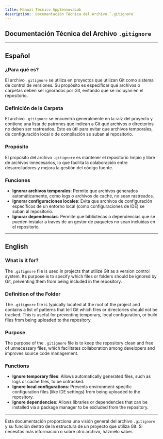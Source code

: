 ```yaml
---
title: Manual Técnico AppSennovaLab
description:  Documentación Técnica del Archivo `.gitignore`
---
```


## Documentación Técnica del Archivo `.gitignore`

---
## Español

### ¿Para qué es?
El archivo `.gitignore` se utiliza en proyectos que utilizan Git como sistema de control de versiones. Su propósito es especificar qué archivos o carpetas deben ser ignorados por Git, evitando que se incluyan en el repositorio.

### Definición de la Carpeta
El archivo `.gitignore` se encuentra generalmente en la raíz del proyecto y contiene una lista de patrones que indican a Git qué archivos o directorios no deben ser rastreados. Esto es útil para evitar que archivos temporales, de configuración local o de compilación se suban al repositorio.

### Propósito
El propósito del archivo `.gitignore` es mantener el repositorio limpio y libre de archivos innecesarios, lo que facilita la colaboración entre desarrolladores y mejora la gestión del código fuente.

### Funciones
- **Ignorar archivos temporales**: Permite que archivos generados automáticamente, como logs o archivos de caché, no sean rastreados.
- **Ignorar configuraciones locales**: Evita que archivos de configuración específicos de un entorno local (como configuraciones de IDE) se suban al repositorio.
- **Ignorar dependencias**: Permite que bibliotecas o dependencias que se pueden instalar a través de un gestor de paquetes no sean incluidas en el repositorio.

---

## English

### What is it for?
The `.gitignore` file is used in projects that utilize Git as a version control system. Its purpose is to specify which files or folders should be ignored by Git, preventing them from being included in the repository.

### Definition of the Folder
The `.gitignore` file is typically located at the root of the project and contains a list of patterns that tell Git which files or directories should not be tracked. This is useful for preventing temporary, local configuration, or build files from being uploaded to the repository.

### Purpose
The purpose of the `.gitignore` file is to keep the repository clean and free of unnecessary files, which facilitates collaboration among developers and improves source code management.

### Functions
- **Ignore temporary files**: Allows automatically generated files, such as logs or cache files, to be untracked.
- **Ignore local configurations**: Prevents environment-specific configuration files (like IDE settings) from being uploaded to the repository.
- **Ignore dependencies**: Allows libraries or dependencies that can be installed via a package manager to be excluded from the repository.

---

Esta documentación proporciona una visión general del archivo `.gitignore` y su función dentro de la estructura de un proyecto que utiliza Git. Si necesitas más información o sobre otro archivo, házmelo saber.